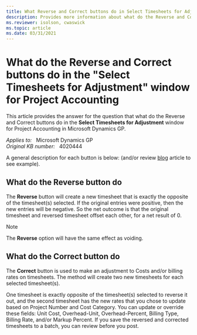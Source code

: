 ```yaml
---
title: What Reverse and Correct buttons do in Select Timesheets for Adjustment
description: Provides more information about what do the Reverse and Correct buttons do in the Select Timesheets for Adjustment window for Project Accounting in Microsoft Dynamics GP.
ms.reviewer: isolson, cwaswick
ms.topic: article
ms.date: 03/31/2021
---
```

# What do the Reverse and Correct buttons do in the "Select Timesheets for Adjustment" window for Project Accounting

This article provides the answer for the question that what do the Reverse and Correct buttons do in the **Select Timesheets for Adjustment** window for Project Accounting in Microsoft Dynamics GP.

_Applies to:_ &nbsp; Microsoft Dynamics GP  
_Original KB number:_ &nbsp; 4020444

A general description for each button is below: (and/or review [blog](https://community.dynamics.com/gp/b/dynamicsgp/posts/what-do-the-reverse-and-correct-buttons-do-in-the-select-timesheets-for-adjustment-window-for-project-accounting-in-microsoft-dynamics-gp) article to see example).

## What do the Reverse button do

The **Reverse** button will create a new timesheet that is exactly the opposite of the timesheet(s) selected. If the original entries were positive, then the new entries will be negative. So the net outcome is that the original timesheet and reversed timesheet offset each other, for a net result of 0.

> [!NOTE]
> The **Reverse** option will have the same effect as voiding.

## What do the Correct button do

The **Correct** button is used to make an adjustment to Costs and/or billing rates on timesheets. The method will create two new timesheets for each selected timesheet(s).

One timesheet is exactly opposite of the timesheet(s) selected to reverse it out, and the second timesheet has the new rates that you chose to update based on Project Number and Cost Category. You can update or override these fields: Unit Cost, Overhead-Unit, Overhead-Percent, Billing Type, Billing Rate, and/or Markup Percent. If you save the reversed and corrected timesheets to a batch, you can review before you post.
